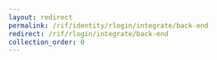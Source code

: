 ```yaml
---
layout: redirect
permalink: /rif/identity/rlogin/integrate/back-end
redirect: /rif/rlogin/integrate/back-end
collection_order: 0
---
```

